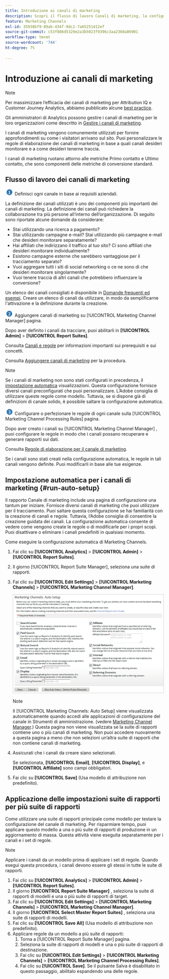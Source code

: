 ```yaml
---
title: Introduzione ai canali di marketing
description: Scopri il flusso di lavoro Canali di marketing, la configurazione automatica e come applicare le impostazioni della suite di rapporti di modelli a più suite di rapporti.
feature: Marketing Channels
exl-id: 35938bf9-89ab-434f-9dc2-7a65251412ef
source-git-commit: c53f886d5329e2a3b5023f9396c3aa2360a86901
workflow-type: tm+mt
source-wordcount: '744'
ht-degree: 7%

---
```


# Introduzione ai canali di marketing

>[!NOTE]
>
>Per massimizzare l’efficacia dei canali di marketing per Attribution IQ e Customer Journey Analytics, abbiamo pubblicato alcune [best practice](/help/components/c-marketing-channels/mchannel-best-practices.md).
>
>Gli amministratori di Analytics possono gestire i canali di marketing per le loro organizzazioni come descritto in [Gestire i canali di marketing](/help/admin/admin/c-manage-report-suites/c-edit-report-suites/marketing-channels/c-channels.md).

I canali di marketing vengono comunemente utilizzati per fornire approfondimenti su come i visitatori arrivano sul sito. Puoi personalizzare le regole di elaborazione dei canali di marketing in base a quali canali desideri monitorare e a come desideri tenerne traccia.

I canali di marketing ruotano attorno alle metriche Primo contatto e Ultimo contatto, che sono componenti delle metriche di conversione standard.

## Flusso di lavoro dei canali di marketing

![](/help/admin/admin/c-manage-report-suites/c-edit-report-suites/general/c-server-side-forwarding/assets/step1_icon.png) Definisci ogni canale in base ai requisiti aziendali.

La definizione dei canali utilizzati è uno dei componenti più importanti dei canali di marketing. La definizione dei canali può richiedere la collaborazione tra più persone all’interno dell’organizzazione. Di seguito sono riportate alcune domande da considerare:

* Stai utilizzando una ricerca a pagamento?
* Stai utilizzando campagne e-mail? Stai utilizzando più campagne e-mail che desideri monitorare separatamente?
* Hai affiliati che indirizzano il traffico al tuo sito? Ci sono affiliati che desideri monitorare individualmente?
* Esistono campagne esterne che sarebbero vantaggiose per il tracciamento separato?
* Vuoi aggregare tutti i siti di social networking o ce ne sono di che desideri monitorare singolarmente?
* Vuoi tenere traccia di altri canali che potrebbero influenzare la conversione?

Un elenco dei canali consigliati è disponibile in [Domande frequenti ed esempi](/help/components/c-marketing-channels/c-faq.md). Creare un elenco di canali da utilizzare, in modo da semplificarne l&#39;attivazione e la definizione durante la creazione.

![](/help/admin/admin/c-manage-report-suites/c-edit-report-suites/general/c-server-side-forwarding/assets/step2_icon.png) Aggiungere canali di marketing su [!UICONTROL Marketing Channel Manager] pagina.

Dopo aver definito i canali da tracciare, puoi abilitarli in **[!UICONTROL Admin]** > **[!UICONTROL Report Suites]**.

Consulta [Canali e regole](/help/admin/admin/c-manage-report-suites/c-edit-report-suites/marketing-channels/c-channels.md) per informazioni importanti sui prerequisiti e sui concetti.

Consulta [Aggiungere canali di marketing](/help/admin/admin/c-manage-report-suites/c-edit-report-suites/marketing-channels/c-channels.md) per la procedura.

>[!NOTE]
>
>Se i canali di marketing non sono stati configurati in precedenza, il [impostazione automatica](/help/components/c-marketing-channels/c-getting-started-mchannel.md) visualizzazioni. Questa configurazione fornisce diversi canali preconfigurati che puoi personalizzare. L’Adobe consiglia di utilizzare queste regole come modello. Tuttavia, se si dispone già di definizioni di canale solido, è possibile saltare la configurazione automatica.

![](/help/admin/admin/c-manage-report-suites/c-edit-report-suites/general/c-server-side-forwarding/assets/step3_icon.png) Configurare o perfezionare le regole di ogni canale sulla [!UICONTROL Marketing Channel Processing Rules] pagina.

Dopo aver creato i canali su [!UICONTROL Marketing Channel Manager] , puoi configurare le regole in modo che i canali possano recuperare e generare rapporti sui dati.

Consulta [Regole di elaborazione per il canale di marketing](/help/admin/admin/c-manage-report-suites/c-edit-report-suites/marketing-channels/c-rules.md).

Se i canali sono stati creati nella configurazione automatica, le regole in tali canali vengono definite. Puoi modificarli in base alle tue esigenze.

## Impostazione automatica per i canali di marketing {#run-auto-setup}

Il rapporto Canale di marketing include una pagina di configurazione una tantum per iniziare. Fornisce diversi canali di marketing che puoi utilizzare per il tracciamento. Puoi saltare questa configurazione se hai familiarità con la creazione di canali e regole. Tuttavia, l’Adobe consiglia di consentire la creazione guidata dei canali. La configurazione automatica consente di vedere come vengono create le regole o di modificarle per i propri scopi. Puoi disattivare o eliminare i canali predefiniti in qualsiasi momento.

Come eseguire la configurazione automatica di Marketing Channels.

1. Fai clic su **[!UICONTROL Analytics]** > **[!UICONTROL Admin]** > **[!UICONTROL Report Suites]**.
1. Il giorno [!UICONTROL Report Suite Manager], seleziona una suite di rapporti.
1. Fai clic su **[!UICONTROL Edit Settings]** > **[!UICONTROL Marketing Channels]** > **[!UICONTROL Marketing Channel Manager]**.

   ![Risultato del passaggio](assets/wizard.png)

   >[!NOTE]
   >
   >Il [!UICONTROL Marketing Channels: Auto Setup] viene visualizzata automaticamente quando accedi alle applicazioni di configurazione del canale in Strumenti di amministrazione. (vedere [Marketing Channel Manager](/help/admin/admin/c-manage-report-suites/c-edit-report-suites/marketing-channels/c-channels.md).) Questa pagina non viene visualizzata se la suite di rapporti contiene uno o più canali di marketing. Non puoi accedere nuovamente a questa pagina a meno che non selezioni un’altra suite di rapporti che non contiene canali di marketing.

1. Assicurati che i canali da creare siano selezionati.

   Se selezionata, **[!UICONTROL Email]**, **[!UICONTROL Display]**, e **[!UICONTROL Affiliate]** sono campi obbligatori.

1. Fai clic su **[!UICONTROL Save]** (Usa modello di attribuzione non predefinito).

## Applicazione delle impostazioni suite di rapporti per più suite di rapporti

Come utilizzare una suite di rapporti principale come modello per testare la configurazione del canale di marketing. Per risparmiare tempo, puoi applicare questo modello a una o più suite di rapporti di produzione in un aggiornamento di massa. Questa attività viene eseguita separatamente per i canali e i set di regole.

>[!NOTE]
>
>Applicare i canali da un modello prima di applicare i set di regole. Quando esegui questa procedura, i canali devono essere gli stessi in tutte le suite di rapporti.

1. Fai clic su **[!UICONTROL Analytics]** > **[!UICONTROL Admin]** > **[!UICONTROL Report Suites]**.
1. Il giorno **[!UICONTROL Report Suite Manager]** , seleziona la suite di rapporti di modelli e una o più suite di rapporti di target.
1. Fai clic su **[!UICONTROL Edit Settings]** > **[!UICONTROL Marketing Channels]** > **[!UICONTROL Marketing Channel Manager]**.
1. Il giorno **[!UICONTROL Select Master Report Suites]** , seleziona una suite di rapporti di modelli.
1. Fai clic su **[!UICONTROL Save All]** (Usa modello di attribuzione non predefinito).
1. Applicare regole da un modello a più suite di rapporti:
   1. Torna a [!UICONTROL Report Suite Manager] pagina.
   1. Seleziona la suite di rapporti di modelli e una o più suite di rapporti di destinazione.
   1. Fai clic su **[!UICONTROL Edit Settings]** > **[!UICONTROL Marketing Channels]** > **[!UICONTROL Marketing Channel Processing Rules]**.
   1. Fai clic su **[!UICONTROL Save]**. Se il pulsante Salva è disabilitato in questo passaggio, abilitalo espandendo una delle regole.

